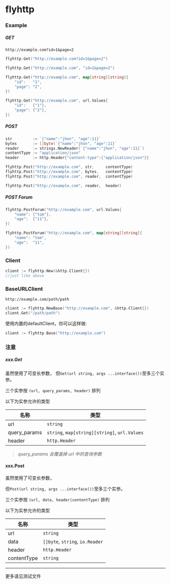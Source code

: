 # flyhttp
### Example
##### GET
`http://example.com?id=1&page=2`
```go
flyhttp.Get("http://example.com?id=1&page=2")

flyhttp.Get("http://example.com", "id=1&page=2")

flyhttp.Get("http://example.com", map[string][string]{
	"id":   "1",
	"page": "2",
})

flyhttp.Get("http://example.com", url.Values{
	"id":   {"1"},
	"page": {"2"},
})
```
##### POST
```go
str         := `{"name":"jhon", "age":11}`
bytes       := []byte(`{"name":"jhon", "age":11}`
reader      := strings.NewReader(`{"name":"jhon", "age":11}`)
contentType := "application/json"
header      := http.Header{"content-type":{"application/json"}}

flyhttp.Post("http://example.com", str,     contentType)
flyhttp.Post("http://example.com", bytes,   contentType)
flyhttp.Post("http://example.com", reader,  contentType)

flyhttp.Post("http://example.com", reader,  header)
```

##### POST Forum
```go
flyhttp.PostForum("http://example.com", url.Values{
	"name": {"tom"},
	"age":  {"11"},
})

flyhttp.PostForum("http://example.com", map[string][string]{
	"name": "tom",
	"age":  "11",
})

```
### Client
```go
client := flyhttp.New(&http.Client{})
//just like above
```


### BaseURLClient
`http://example.com/path/path`
```go
client := flyhttp.NewBase("http://example.com", &http.Client{})
client.Get("/path/path")
```
使用内置的defaultClient，你可以这样做:
```go
client := flyhttp.Base("http://example.com")
```

### 注意
##### xxx.Get
虽然使用了可变长参数，
但`Get(url string, args ...interface())`至多三个实参。

三个实参按 `(url, query_params, header)` 排列

以下为实参允许的类型

|名称|类型|
|-----|----|
|url|`string`|
|query_params|`string`, `map[string][string]`, `url.Values`|
|header|`http.Header`|
>*query_params 会覆盖掉 url 中的查询参数*

#### xxx.Post

虽然使用了可变长参数，

但`Post(url string, args ...interface())`至多三个实参。

三个实参按 `(url, data, header|contentType)` 排列

以下为实参允许的类型

|名称|类型|
|-----|----|
|url|`string`|
|data|`[]byte`, `string`, `io.Reader`|
|header|`http.Header`|
|contentType|`string`|
-------

更多请见测试文件
